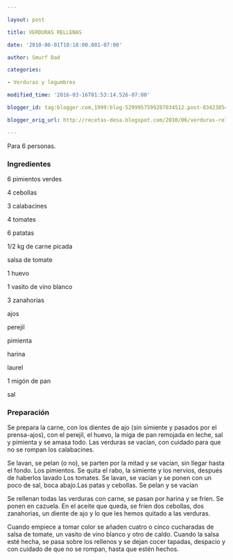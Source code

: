 ```yaml
---

layout: post

title: VERDURAS RELLENAS

date: '2010-06-01T10:18:00.001-07:00'

author: Smurf Dad

categories:

- Verduras y legumbres

modified_time: '2016-03-16T01:53:14.526-07:00'

blogger_id: tag:blogger.com,1999:blog-5299957599287034512.post-8342385478743906045

blogger_orig_url: http://recetas-desa.blogspot.com/2010/06/verduras-rellenas.html

---
```


Para 6 personas.

<h3>Ingredientes</h3>

6 pimientos verdes

4 cebollas

3 calabacines

4 tomates

6 patatas

1/2 kg de carne picada

salsa de tomate

1 huevo

1 vasito de vino blanco

3 zanahorias

ajos

perejil

pimienta

harina

laurel

1 migón de pan

sal

<h3>Preparación</h3>

Se prepara la carne, con los dientes de ajo (sin simiente y pasados por el prensa-ajos), con el perejil, el huevo, la miga de pan remojada en leche, sal y pimienta y se amasa todo. Las verduras se vacían, con cuidado para que no se rompan los calabacines.

Se lavan, se pelan (o no), se parten por la mitad y se vacían, sin llegar hasta el fondo. Los pimientos. Se quita el rabo, la simiente y los nervios, después de haberlos lavado Los tomates. Se lavan, se vacían y se ponen con un poco de sal, boca abajo.Las patas y cebollas. Se pelan y se vacían

Se rellenan todas las verduras con carne, se pasan por harina y se fríen. Se ponen en cazuela. En el aceite que queda, se fríen dos cebollas, dos zanahorias, un diente de ajo y lo que les hemos quitado a las verduras.

Cuando empiece a tomar color se añaden cuatro o cinco cucharadas de salsa de tomate, un vasito de vino blanco y otro de caldo. Cuando la salsa esté hecha, se pasa sobre los rellenos y se dejan cocer tapadas, despacio y con cuidado de que no se rompan, hasta que estén hechos.